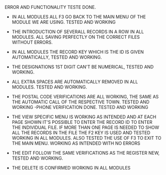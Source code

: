 ERROR AND FUNCTIONALITY TESTE DONE.

- IN ALL MODULES ALL F3 GO BACK TO THE MAIN MENU OF THE MODULE WE ARE USING. TESTED AND WORKING

- THE INTRODUCTION OF SEVERALL RECORDS IN A ROW IN ALL MODULES. ALL SAVING PERFECTLY ON THE CORRECT FILES WITHOUT    ERRORS.
- IN ALL MODULES THE RECORD KEY WHICH IS THE ID IS GIVEN AUTOMATICALLY, TESTED AND WORKING.
- THE DESIGNATIONS 1ST DIGIT CAN'T BE NUMERICAL, TESTED AND WORKING.
- ALL EXTRA SPACES ARE AUTOMATICALLY REMOVED IN ALL MODULES. TESTED AND WORKING.
- THE POSTAL CODE VERIFICATIONS ARE ALL WORKING, THE SAME AS THE AUTOMATIC CALL OF THE RESPECTIVE TOWN. TESTED AND WORKING
-PHONE VERIFICATION DONE. TESTED AND WORKING
- THE VIEW SPECIFIC MENU IS WORKING AS INTENDED AND AT EACH PAGE SHOWN IT'S POSSIBLE TO ENTER THE RECORD ID TO ENTER THE INDIVIDUAL FILE. IF MORE THAN ONE PAGE IS NEEDED TO SHOW ALL THE RECORDS IN THE FILE THE F2 KEY IS USED AND TESTED WORKING IN ALL MODULES. ALSO TESTED THE USE OF F3 TO EXIT TO THE MAIN MENU. WORKING AS INTENDED WITH NO ERRORS

- THE EDIT FOLLOW THE SAME VERIFICATIONS AS THE REGISTER NEW, TESTED AND WORKING.
- THE DELETE IS CONFIRMED WORKING IN ALL MODULES
